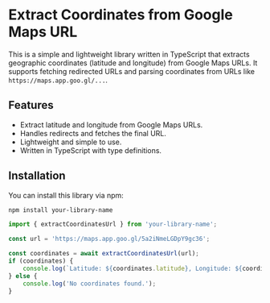 # Extract Coordinates from Google Maps URL

This is a simple and lightweight library written in TypeScript that extracts geographic coordinates (latitude and longitude) from Google Maps URLs. It supports fetching redirected URLs and parsing coordinates from URLs like `https://maps.app.goo.gl/...`.

## Features

- Extract latitude and longitude from Google Maps URLs.
- Handles redirects and fetches the final URL.
- Lightweight and simple to use.
- Written in TypeScript with type definitions.

## Installation

You can install this library via npm:

```bash
npm install your-library-name
```

```typescript
import { extractCoordinatesUrl } from 'your-library-name';

const url = 'https://maps.app.goo.gl/5a2iNmeLGDpY9gc36';

const coordinates = await extractCoordinatesUrl(url);
if (coordinates) {
    console.log(`Latitude: ${coordinates.latitude}, Longitude: ${coordinates.longitude}`);
} else {
    console.log('No coordinates found.');
}

```
